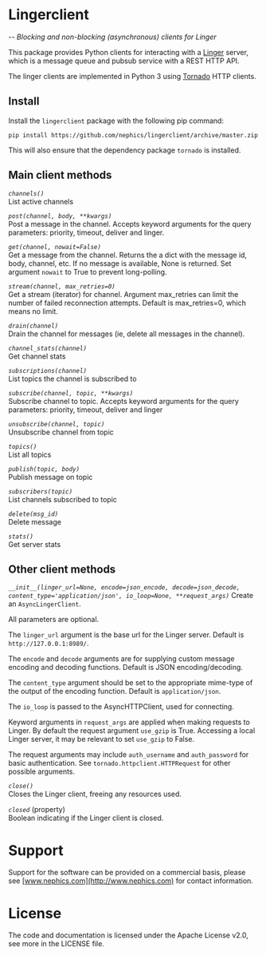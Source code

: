 # Lingerclient

*-- Blocking and non-blocking (asynchronous) clients for Linger*

This package provides Python clients for interacting with a [Linger](https://github.com/nephics/linger) server, which is a message queue and pubsub service with a REST HTTP API.

The linger clients are implemented in Python 3 using [Tornado](http://www.tornadoweb.org/) HTTP clients.

## Install

Install the `lingerclient` package with the following pip command:

    pip install https://github.com/nephics/lingerclient/archive/master.zip

This will also ensure that the dependency package `tornado` is installed.

## Main client methods

*`channels()`*  
List active channels

*`post(channel, body, **kwargs)`*  
Post a message in the channel. Accepts keyword arguments for the query parameters: priority, timeout, deliver and linger.


*`get(channel, nowait=False)`*  
Get a message from the channel. Returns the a dict with the message id, body, channel, etc. If no message is available, None is returned. Set argument `nowait` to True to prevent long-polling.

*`stream(channel, max_retries=0)`*  
Get a stream (iterator) for channel. Argument max_retries can limit the number of failed reconnection attempts. Default is max_retries=0, which means no limit.

*`drain(channel)`*  
Drain the channel for messages (ie, delete all messages in the channel).

*`channel_stats(channel)`*  
Get channel stats

*`subscriptions(channel)`*  
List topics the channel is subscribed to

*`subscribe(channel, topic, **kwargs)`*  
Subscribe channel to topic. Accepts keyword arguments for the query parameters: priority, timeout, deliver and linger

*`unsubscribe(channel, topic)`*  
Unsubscribe channel from topic

*`topics()`*  
List all topics

*`publish(topic, body)`*  
Publish message on topic

*`subscribers(topic)`*  
List channels subscribed to topic

*`delete(msg_id)`*  
Delete message

*`stats()`*  
Get server stats

## Other client methods

*`__init__(linger_url=None, encode=json_encode, decode=json_decode, content_type='application/json', io_loop=None, **request_args)`*
Create an `AsyncLingerClient`.

All parameters are optional.

The `linger_url` argument is the base url for the Linger server. Default is `http://127.0.0.1:8989/`.

The `encode` and `decode` arguments are for supplying custom message encoding and decoding functions. Default is JSON encoding/decoding.

The `content_type` argument should be set to the appropriate mime-type of the output of the encoding function. Default is `application/json`.

The `io_loop` is passed to the AsyncHTTPClient, used for connecting.

Keyword arguments in `request_args` are applied when making requests to Linger. By default the request argument `use_gzip` is True. Accessing a local Linger server, it may be relevant to set `use_gzip` to False.

The request arguments may include `auth_username` and `auth_password` for basic authentication. See `tornado.httpclient.HTTPRequest` for other possible arguments.

*`close()`*  
Closes the Linger client, freeing any resources used.

*`closed`* (property)  
Boolean indicating if the Linger client is closed.

# Support

Support for the software can be provided on a commercial basis, please see [www.nephics.com](http://www.nephics.com) for contact information.

# License

The code and documentation is licensed under the Apache License v2.0, see more in the LICENSE file.
